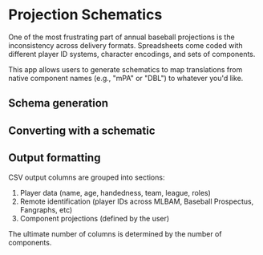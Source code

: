 # Projection Schematics

One of the most frustrating part of annual baseball projections
is the inconsistency across delivery formats. Spreadsheets come
coded with different player ID systems, character encodings,
and sets of components.

This app allows users to generate schematics to map translations
from native component names (e.g., "mPA" or "DBL") to
whatever you'd like.

## Schema generation

## Converting with a schematic

## Output formatting

CSV output columns are grouped into sections:

1. Player data (name, age, handedness, team, league, roles)
2. Remote identification (player IDs across MLBAM, Baseball Prospectus, Fangraphs, etc)
3. Component projections (defined by the user)

The ultimate number of columns is determined by the number of components.
